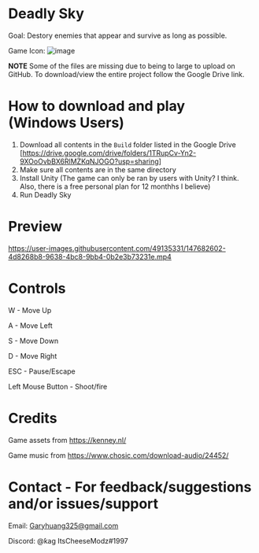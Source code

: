 # Deadly Sky
Goal: Destory enemies that appear and survive as long as possible.

Game Icon: ![image](https://user-images.githubusercontent.com/49135331/147681790-ff9e8c8d-2b52-4aa0-9b44-f63b99b01f33.png)

**NOTE** Some of the files are missing due to being to large to upload on GitHub. To download/view the entire project follow the Google Drive link.

# How to download and play (Windows Users)
1. Download all contents in the `Build` folder listed in the Google Drive [https://drive.google.com/drive/folders/1TRupCv-Yn2-9XOoOvbBX6RlMZKqNJOGO?usp=sharing]
2. Make sure all contents are in the same directory
3. Install Unity (The game can only be ran by users with Unity? I think. Also, there is a free personal plan for 12 monthhs I believe)
4. Run Deadly Sky

# Preview
https://user-images.githubusercontent.com/49135331/147682602-4d8268b8-9638-4bc8-9bb4-0b2e3b73231e.mp4

# Controls
W - Move Up

A - Move Left

S - Move Down

D - Move Right

ESC - Pause/Escape

Left Mouse Button - Shoot/fire

# Credits
Game assets from https://kenney.nl/

Game music from https://www.chosic.com/download-audio/24452/


# Contact - For feedback/suggestions and/or issues/support
Email: Garyhuang325@gmail.com

Discord: @ƙag ItsCheeseModz#1997

